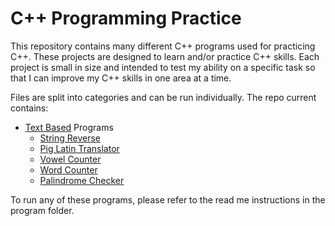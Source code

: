 # C++ Programming Practice

This repository contains many different C++ programs used for practicing C++. These projects are designed to learn and/or practice C++ skills. Each project is small in size and intended to test my ability on a specific task so that I can improve my C++ skills in one area at a time.

Files are split into categories and can be run individually. The repo current contains:

- [Text Based](Text-Based) Programs
	- [String Reverse](Text-Based/String-Reverse)
	- [Pig Latin Translator](Text-Based/Pig-Latin)
	- [Vowel Counter](Text-Based/Vowel-Count)
	- [Word Counter](Text-Based/word-count)
	- [Palindrome Checker](Text-Based/Palindrome-check)




To run any of these programs, please refer to the read me instructions in the program folder.
